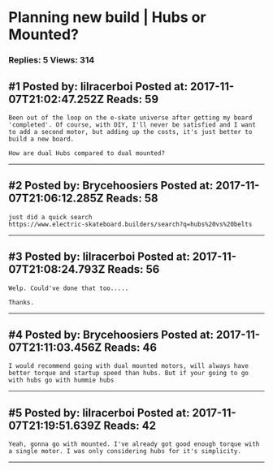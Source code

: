 # Planning new build &#124; Hubs or Mounted?

### Replies: 5 Views: 314

## \#1 Posted by: lilracerboi Posted at: 2017-11-07T21:02:47.252Z Reads: 59

```
Been out of the loop on the e-skate universe after getting my board 'completed'. Of course, with DIY, I'll never be satisfied and I want to add a second motor, but adding up the costs, it's just better to build a new board. 

How are dual Hubs compared to dual mounted?
```

---
## \#2 Posted by: Brycehoosiers Posted at: 2017-11-07T21:06:12.285Z Reads: 58

```
just did a quick search
https://www.electric-skateboard.builders/search?q=hubs%20vs%20belts
```

---
## \#3 Posted by: lilracerboi Posted at: 2017-11-07T21:08:24.793Z Reads: 56

```
Welp. Could've done that too.....

Thanks.
```

---
## \#4 Posted by: Brycehoosiers Posted at: 2017-11-07T21:11:03.456Z Reads: 46

```
I would recommend going with dual mounted motors, will always have better torque and startup speed than hubs. But if your going to go with hubs go with hummie hubs
```

---
## \#5 Posted by: lilracerboi Posted at: 2017-11-07T21:19:51.639Z Reads: 42

```
Yeah, gonna go with mounted. I've already got good enough torque with a single motor. I was only considering hubs for it's simplicity.
```

---
